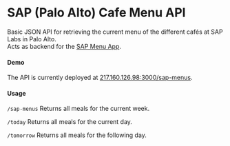 # SAP (Palo Alto) Cafe Menu API
Basic JSON API for retrieving the current menu of the different cafés at SAP Labs in Palo Alto.  
Acts as backend for the [SAP Menu App](https://github.com/jonaskeutel/sap-menus-app).

#### Demo
The API is currently deployed at [217.160.126.98:3000/sap-menus](http://217.160.126.98:3000/sap-menus).

#### Usage
  `/sap-menus`
  Returns all meals for the current week.
  
  `/today`
  Returns all meals for the current day.
  
  `/tomorrow`
  Returns all meals for the following day.
  
